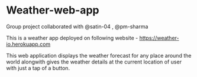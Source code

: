 # Weather-web-app

Group project collaborated with @satin-04 , @pm-sharma

This is a weather app deployed on following website - https://weather-io.herokuapp.com

This web application displays the weather forecast for any place around the world alongwith gives the weather details at the current location of user with just a tap of a button.




